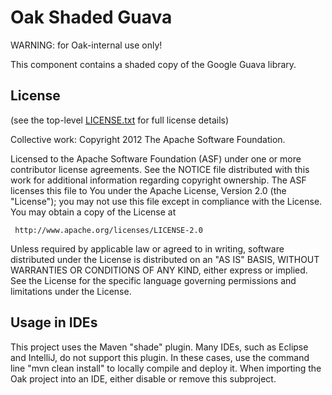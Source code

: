 Oak Shaded Guava
================

WARNING: for Oak-internal use only!

This component contains a shaded copy of the Google Guava library.

License
-------

(see the top-level [LICENSE.txt](../LICENSE.txt) for full license details)

Collective work: Copyright 2012 The Apache Software Foundation.

Licensed to the Apache Software Foundation (ASF) under one or more
contributor license agreements.  See the NOTICE file distributed with
this work for additional information regarding copyright ownership.
The ASF licenses this file to You under the Apache License, Version 2.0
(the "License"); you may not use this file except in compliance with
the License.  You may obtain a copy of the License at

     http://www.apache.org/licenses/LICENSE-2.0

Unless required by applicable law or agreed to in writing, software
distributed under the License is distributed on an "AS IS" BASIS,
WITHOUT WARRANTIES OR CONDITIONS OF ANY KIND, either express or implied.
See the License for the specific language governing permissions and
limitations under the License.

Usage in IDEs
-------------

This project uses the Maven "shade" plugin. Many IDEs, such as Eclipse and
IntelliJ, do not support this plugin. In these cases, use the command line
"mvn clean install" to locally compile and deploy it. When importing the
Oak project into an IDE, either disable or remove this subproject.



